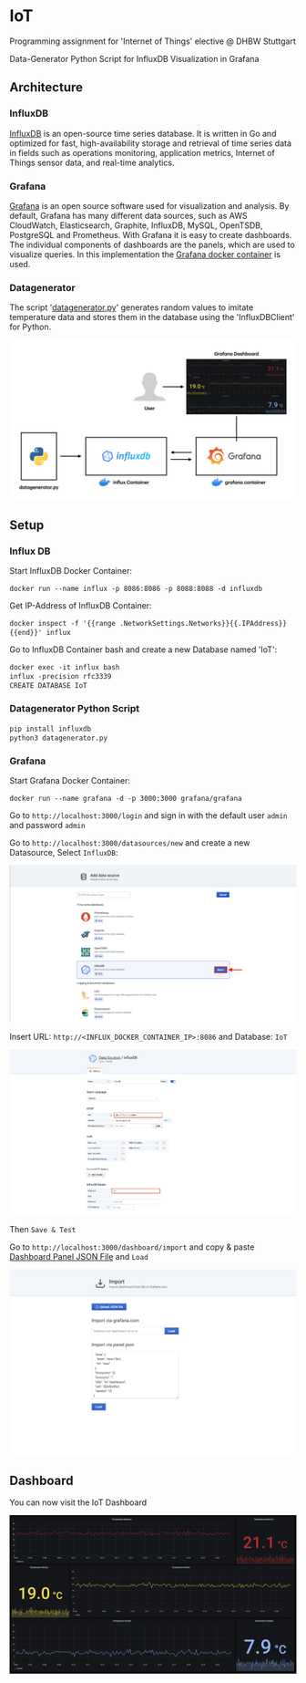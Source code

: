 # IoT
Programming assignment for 'Internet of Things' elective @ DHBW Stuttgart

Data-Generator Python Script for InfluxDB
Visualization in Grafana

## Architecture

### InfluxDB

[InfluxDB](https://www.influxdata.com/products/influxdb-overview/) is an open-source time series database. It is written in Go and optimized for fast, high-availability storage and retrieval of time series data in fields such as operations monitoring, application metrics, Internet of Things sensor data, and real-time analytics.

### Grafana

[Grafana](https://grafana.com) is an open source software used for visualization and analysis. By default, Grafana has many different data sources, such as AWS CloudWatch, Elasticsearch, Graphite, InfluxDB, MySQL, OpenTSDB, PostgreSQL and Prometheus. 
With Grafana it is easy to create dashboards. The individual components of dashboards are the panels, which are used to visualize queries.
In this implementation the [Grafana docker container](https://grafana.com/docs/grafana/latest/installation/docker/) is used.

### Datagenerator

The script '[datagenerator.py](https://github.com/dorianriepe/IoT/blob/main/datagenerator.py)' generates random values to imitate temperature data and stores them in the database using the 'InfluxDBClient' for Python.

![alt text](https://github.com/dorianriepe/IoT/blob/main/documentation/architecture.png)

## Setup

### Influx DB

Start InfluxDB Docker Container:
```
docker run --name influx -p 8086:8086 -p 8088:8088 -d influxdb
```
Get IP-Address of InfluxDB Container:
```
docker inspect -f '{{range .NetworkSettings.Networks}}{{.IPAddress}}{{end}}' influx
```
Go to InfluxDB Container bash and create a new Database named 'IoT':
```
docker exec -it influx bash
influx -precision rfc3339
CREATE DATABASE IoT
```



### Datagenerator Python Script

```
pip install influxdb
python3 datagenerator.py
```



### Grafana

Start Grafana Docker Container:
```
docker run --name grafana -d -p 3000:3000 grafana/grafana
```

Go to `http://localhost:3000/login` and sign in with the default user `admin` and password `admin`

Go to `http://localhost:3000/datasources/new` and create a new Datasource, Select `InfluxDB`:

![alt text](https://github.com/dorianriepe/IoT/blob/main/documentation/datasource.png "Add a new Datasource")

Insert URL: `http://<INFLUX_DOCKER_CONTAINER_IP>:8086` and Database: `IoT`

![alt text](https://github.com/dorianriepe/IoT/blob/main/documentation/configure.png "Configure Datasource")

Then `Save & Test`

Go to `http://localhost:3000/dashboard/import` and copy & paste [Dashboard Panel JSON File](https://github.com/dorianriepe/IoT/blob/main/dashboard.json "Dashboard JSON File") and `Load`

![alt text](https://github.com/dorianriepe/IoT/blob/main/documentation/dashboard.png "Import Dashboard")


## Dashboard

You can now visit the IoT Dashboard

![alt text](https://github.com/dorianriepe/IoT/blob/main/documentation/grafana-dashboard.png "Grafana IoT Dashboard")


